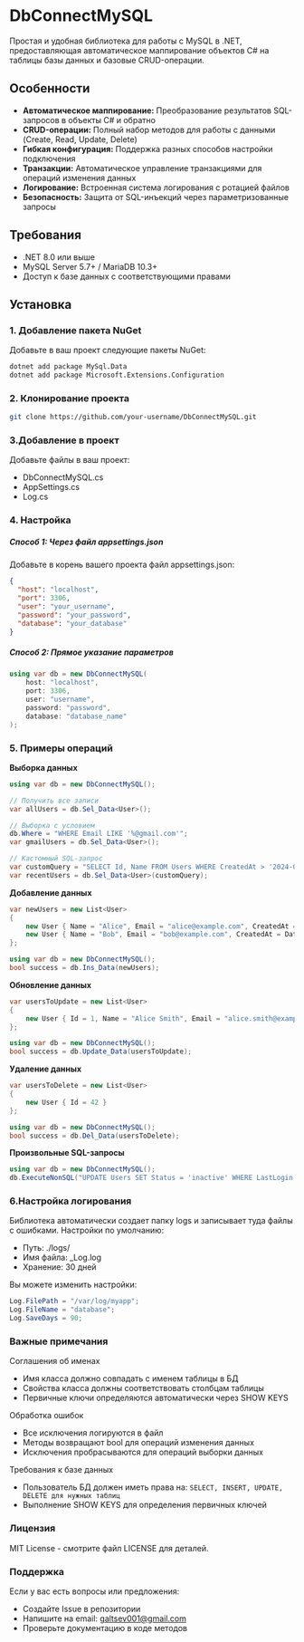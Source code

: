 # DbConnectMySQL

Простая и удобная библиотека для работы с MySQL в .NET, предоставляющая автоматическое маппирование объектов C# на таблицы базы данных и базовые CRUD-операции.

## Особенности

- **Автоматическое маппирование:** Преобразование результатов SQL-запросов в объекты C# и обратно
- **CRUD-операции:** Полный набор методов для работы с данными (Create, Read, Update, Delete)
- **Гибкая конфигурация:** Поддержка разных способов настройки подключения
- **Транзакции:** Автоматическое управление транзакциями для операций изменения данных
- **Логирование:** Встроенная система логирования с ротацией файлов
- **Безопасность:** Защита от SQL-инъекций через параметризованные запросы

## Требования

- .NET 8.0 или выше
- MySQL Server 5.7+ / MariaDB 10.3+
- Доступ к базе данных с соответствующими правами

## Установка

### 1. Добавление пакета NuGet

Добавьте в ваш проект следующие пакеты NuGet:

```bash
dotnet add package MySql.Data
dotnet add package Microsoft.Extensions.Configuration
```

### 2. Клонирование проекта

```bash
git clone https://github.com/your-username/DbConnectMySQL.git
```

### 3.Добавление в проект

Добавьте файлы в ваш проект:

* DbConnectMySQL.cs
* AppSettings.cs
* Log.cs

### 4. Настройка

##### Способ 1: Через файл appsettings.json
Добавьте в корень вашего проекта файл appsettings.json:

```json
{
  "host": "localhost",
  "port": 3306,
  "user": "your_username",
  "password": "your_password",
  "database": "your_database"
}
```

##### Способ 2: Прямое указание параметров
```csharp
using var db = new DbConnectMySQL(
    host: "localhost",
    port: 3306,
    user: "username",
    password: "password",
    database: "database_name"
);
```
### 5. Примеры операций
**Выборка данных**
```csharp
using var db = new DbConnectMySQL();

// Получить все записи
var allUsers = db.Sel_Data<User>();

// Выборка с условием
db.Where = "WHERE Email LIKE '%@gmail.com'";
var gmailUsers = db.Sel_Data<User>();

// Кастомный SQL-запрос
var customQuery = "SELECT Id, Name FROM Users WHERE CreatedAt > '2024-01-01'";
var recentUsers = db.Sel_Data<User>(customQuery);
```

**Добавление данных**
```csharp
var newUsers = new List<User>
{
    new User { Name = "Alice", Email = "alice@example.com", CreatedAt = DateTime.Now },
    new User { Name = "Bob", Email = "bob@example.com", CreatedAt = DateTime.Now }
};

using var db = new DbConnectMySQL();
bool success = db.Ins_Data(newUsers);
```

**Обновление данных**
```csharp
var usersToUpdate = new List<User>
{
    new User { Id = 1, Name = "Alice Smith", Email = "alice.smith@example.com" }
};

using var db = new DbConnectMySQL();
bool success = db.Update_Data(usersToUpdate);
```

**Удаление данных**
```csharp
var usersToDelete = new List<User> 
{ 
    new User { Id = 42 } 
};

using var db = new DbConnectMySQL();
bool success = db.Del_Data(usersToDelete);
```

**Произвольные SQL-запросы**
```csharp
using var db = new DbConnectMySQL();
db.ExecuteNonSQL("UPDATE Users SET Status = 'inactive' WHERE LastLogin < '2024-01-01'");
```

### 6.Настройка логирования
Библиотека автоматически создает папку logs и записывает туда файлы с ошибками. Настройки по умолчанию:

+ Путь: ./logs/
+ Имя файла: _Log.log
+ Хранение: 30 дней

Вы можете изменить настройки:

```csharp
Log.FilePath = "/var/log/myapp";
Log.FileName = "database";
Log.SaveDays = 90;
```

### Важные примечания
Соглашения об именах
+ Имя класса должно совпадать с именем таблицы в БД
+ Свойства класса должны соответствовать столбцам таблицы
+ Первичные ключи определяются автоматически через SHOW KEYS

Обработка ошибок
+ Все исключения логируются в файл
+ Методы возвращают bool для операций изменения данных
+ Исключения пробрасываются для операций выборки данных

Требования к базе данных
+ Пользователь БД должен иметь права на:
`SELECT, INSERT, UPDATE, DELETE для нужных таблиц`
+ Выполнение SHOW KEYS для определения первичных ключей

### Лицензия
MIT License - смотрите файл LICENSE для деталей.

### Поддержка
Если у вас есть вопросы или предложения:
+ Создайте Issue в репозитории
+ Напишите на email: galtsev001@gmail.com
+ Проверьте документацию в коде методов